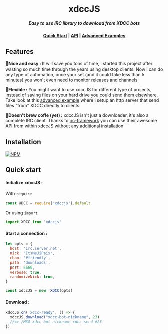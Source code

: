 <h1 align="center">xdccJS</h1>
<h5 align="center">Easy to use IRC library to download from XDCC bots</h5>
<h4 align="center"><a href="#quick-start">Quick Start</a> | <a href="https://jipaix.github.io/xdccJS/XDCC.html">API</a> | <a href="https://github.com/JiPaix/xdccJS/tree/master/examples/">Advanced Examples</a></h4>

## Features
<p>🍹<b>Nice and easy : </b>It will save you tons of time, i started this project after wasting so much time through the years using desktop clients. Now i can do any type of automation, once your set (and it could take less than 5 minutes) you won't even need to monitor releases and channels
</p>
<p>🤸<b>Flexible : </b>You might want to use xdccJS for different type of projects, instead of saving files on your hard drive you could send them elsewhere. Take look at this <a href="#advanced-example">advanced example</a> where i setup an http server that send files "from" XDCC directly to clients.
 </p>
<p>🚀<b>Doesn't brew coffe (yet) :</b> xdccJS isn't just a downloader, it's also a complete IRC client. Thanks to <a href="https://github.com/kiwiirc/irc-framework">irc-framework</a> you can use their awesome <a href="ttps://github.com/kiwiirc/irc-framework/tree/master/docs">API</a> from within xdccJS without any additional installation 
</p>

## Installation

[![NPM](https://nodei.co/npm/xdccjs.png?mini=true)](https://nodei.co/npm/xdccjs/)

## Quick start

#### Initialize xdccJS :
With `require`
```js
const XDCC = require('xdccjs').default
```
Or using `import`
```js
import XDCC from 'xdccjs'
```
#### Start a connection :
```js
let opts = {
  host: 'irc.server.net',
  nick: 'ItsMeJiPaix',
  chan: '#friendly',
  path: 'downloads',
  port: 6660,
  verbose: true,
  randomizeNick: true,
}

const xdccJS = new  XDCC(opts)
```
#### Download :

```js
xdccJS.on('xdcc-ready', () => {
  xdccJS.download("xdcc-bot-nickname", 23)
  //=> /MSG xdcc-bot-nickname xdcc send #23
})
